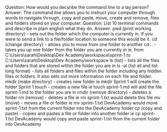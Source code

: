 Question: How would you decsribe the command line to a lay person?
Answer: The command line allows you to instruct your computer through words to navigate through, copy and paste, move, create and remove, files and folders stored on your computer.
Question: List 10 terminal commands and describe in plain english what they do.
Answer:
pwd (print working directory) - sets out the folder which the computer is currently in.  If you were to send a link to a file/folder location to someone this would be it. 
cd (change directory) - allows you to move from one folder to another 
cd .. - takes you up one folder from the folder you are currently in ie. from C:\Users\sarah\Desktop\Dev Academy\workspace\sprint-1 to C:\Users\sarah\Desktop\Dev Academy\workspace
ls (list) - lists all the files and folders that are stored within the folder you are in
ls -al (list all and list long format) - lists all folders and files within the folder including any hidden files or folders.  It also sets out more information on each file and folder.
mkdir (make directory) - creates new folder ie mkdir Sprint 1 will create the folder Sprint 1
touch - creates a new file ie touch sprint-1.md will add the file sprint-1.md to the folder you are in
rmdir (remove directory) - deletes a folder
rm (remove) - deletes a file ie rm sprint-1.txt would delete this file
mv (move) - moves a file or folder ie mv sprint-1.txt DevAcademy would move sprint-1.txt from the current folder into the DevAcademy folder
cp (copy and paste) - copies and pastes a file or folder into another folder ie cp sprint-1.txt DevAcademy would copy and paste sprint-1.txt from the current folder into DevAcademy
